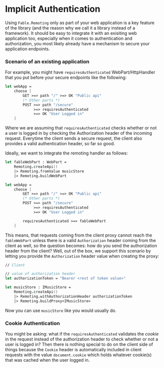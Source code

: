 # Implicit Authentication 

Using `Fable.Remoting` only as part of your web application is a key feature of the library (and the reason why we call it a library instead of a framework). It should be easy to integrate it with an exisiting web application too, especially when it comes to authentication and authorization, you most likely already have a mechanism to secure your application endpoints. 

### Scenario of an existing application
For example, you might have `requiresAuthenticated` WebPart/HttpHandler that you put before your secure endpoints like the following:

```fs
let webApp = 
    choose [ 
        GET >=> path "/" >=> OK "Public api"
        (* Other parts *)
        POST >=> path "/secure"
             >=> requiresAuthenticated
             >=> OK "User Logged in"  
    ] 
```
Where we are assuming that `requiresAuthenticated` checks whether or not a user is logged in by checking the Authorization header of the incoming request. Everytime the client sends a secure request, the client also provides a valid authentication header, so far so good. 

Ideally, we want to integrate the remoting handler as follows:
```fs
let fableWebPart : WebPart = 
    Remoting.createApi()
    |> Remoting.fromValue musicStore
    |> Remoting.buildWebPart

let webApp = 
    choose [ 
        GET >=> path "/" >=> OK "Public api"
        (* Other parts *)
        POST >=> path "/secure"
             >=> requiresAuthenticated
             >=> OK "User Logged in"  

        requiresAuthenticated >=> fableWebPart
    ]
```
This means, that requests coming from the client proxy cannot reach the `fableWebPart` unless there is a valid `Authorization` header coming from the client as well, so the question becomes: how do you send the authorization header from the client? Well, out of the box, we support this scenario by letting you provide the `Authorization` header value when creating the proxy: 
```fs
// Client 

// value of authorization header
let authorizationToken = "Bearer <rest of token value>"

let musicStore : IMusicStore = 
    Remoting.createApi()
    |> Remoting.withAuthorizationHeader authorizationToken
    |> Remoting.buildProxy<IMusicStore>
```
Now you can use `musicStore` like you would usually do. 

### Cookie Authentication 
You might be asking: what if the `requiresAuthenticated` validates the *cookie* in the request instead of the authorization header to check whether or not a user is logged in? Then there is nothing special to do on the client side of things because the `Cookie` header is automatically included in client requests with the value `document.cookie` which holds whatever cookie(s) that was cached when the user logged in. 
